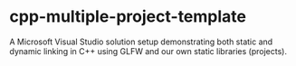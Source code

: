 # cpp-multiple-project-template
A Microsoft Visual Studio solution setup demonstrating both static and dynamic linking in C++ using GLFW and our own static libraries (projects).
